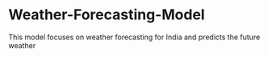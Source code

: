 # Weather-Forecasting-Model
This model focuses on weather forecasting for India  and predicts the future weather
